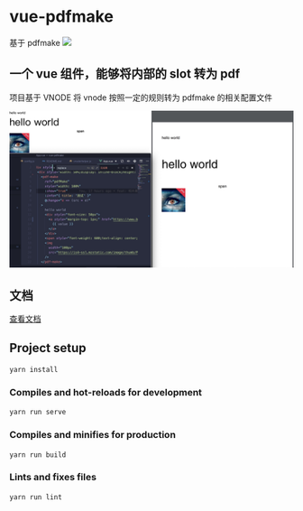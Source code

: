 # vue-pdfmake

基于 pdfmake
![](https://travis-ci.com/mizuka-wu/vue-pdfmake.svg?branch=master)

## 一个 vue 组件，能够将内部的 slot 转为 pdf

项目基于 VNODE 将 vnode 按照一定的规则转为 pdfmake 的相关配置文件

![预览](docs/public/preview.png)

## 文档

[查看文档](https://www.mizuka.top/vue-pdfmake/)

## Project setup

```
yarn install
```

### Compiles and hot-reloads for development

```
yarn run serve
```

### Compiles and minifies for production

```
yarn run build
```

### Lints and fixes files

```
yarn run lint
```
